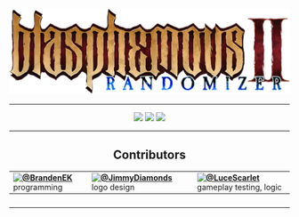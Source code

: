 <p align="center">
  <img src="logo.png">
</p>

---

<p align="center">
  <img src="https://img.shields.io/github/v/release/BrandenEK/BlasII.Randomizer">
  <img src="https://img.shields.io/github/last-commit/BrandenEK/BlasII.Randomizer?color=important">
  <img src="https://img.shields.io/github/downloads/BrandenEK/BlasII.Randomizer/total?color=success">
</p>

---

<h2 align="center">
  Contributors
</h2>

<table align="center">

<tr>

<!-- Damocles -->
<td>
<div align="left" style="float: left">
<img align="left" src="https://images.weserv.nl/?url=github.com/BrandenEK.png?v=4&w=80&h=80&fit=cover&mask=circle" />
<b><a href="https://github.com/BrandenEK">@BrandenEK</a></b> <br>
programming
</div>
</td>

<!-- Jimmy Diamonds -->
<td>
<div align="left" style="float: left">
<img align="left" src="https://images.weserv.nl/?url=github.com/JimmyDiamonds.png?v=4&w=80&h=80&fit=cover&mask=circle" />
<b><a href="https://github.com/JimmyDiamonds">@JimmyDiamonds</a></b> <br>
logo design
</div>
</td>

<!-- Luce Scarlet -->
<td>
<div align="left" style="float: left">
<img align="left" src="https://images.weserv.nl/?url=github.com/LuceScarlet.png?v=4&w=80&h=80&fit=cover&mask=circle" />
<b><a href="https://github.com/LuceScarlet">@LuceScarlet</a></b> <br>
gameplay testing, logic
</div>
</td>

</tr>

<tr>
<th colspan="3">
<img width="750" height="1" />
</th>
</tr>

</table>
